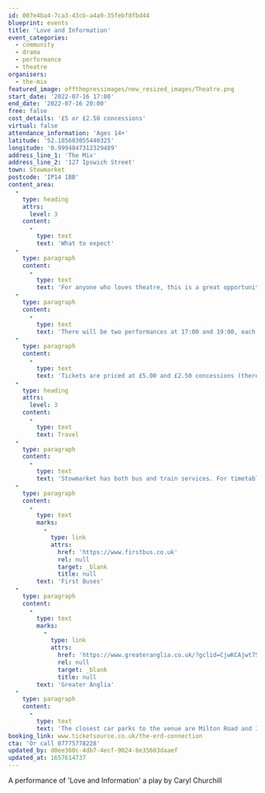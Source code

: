 ```yaml
---
id: 007e4ba4-7ca3-43cb-a4a9-35febf8fbd44
blueprint: events
title: 'Love and Information'
event_categories:
  - community
  - drama
  - performance
  - theatre
organisers:
  - the-mix
featured_image: offthepressimages/new_resized_images/Theatre.png
start_date: '2022-07-16 17:00'
end_date: '2022-07-16 20:00'
free: false
cost_details: '£5 or £2.50 concessions'
virtual: false
attendance_information: 'Ages 14+'
latitude: '52.185603055440325'
longitude: '0.9994847312329489'
address_line_1: 'The Mix'
address_line_2: '127 Ipswich Street'
town: Stowmarket
postcode: 'IP14 1BB'
content_area:
  -
    type: heading
    attrs:
      level: 3
    content:
      -
        type: text
        text: 'What to expect'
  -
    type: paragraph
    content:
      -
        type: text
        text: 'For anyone who loves theatre, this is a great opportunity to support an incredible group of young people engaging with the arts, by attending their performance of ‘Love and Information,’ a play by Caryl Churchill.'
  -
    type: paragraph
    content:
      -
        type: text
        text: 'There will be two performances at 17:00 and 19:00, each lasting approximately 50 minutes.'
  -
    type: paragraph
    content:
      -
        type: text
        text: 'Tickets are priced at £5.00 and £2.50 concessions (there is a small booking fee) and include refreshments before the show.'
  -
    type: heading
    attrs:
      level: 3
    content:
      -
        type: text
        text: Travel
  -
    type: paragraph
    content:
      -
        type: text
        text: 'Stowmarket has both bus and train services. For timetables, click on the below:'
  -
    type: paragraph
    content:
      -
        type: text
        marks:
          -
            type: link
            attrs:
              href: 'https://www.firstbus.co.uk'
              rel: null
              target: _blank
              title: null
        text: 'First Buses'
  -
    type: paragraph
    content:
      -
        type: text
        marks:
          -
            type: link
            attrs:
              href: 'https://www.greateranglia.co.uk/?gclid=CjwKCAjwt7SWBhAnEiwAx8ZLasZNLgtYfjKG4mG6LHrmHtZ3A8AuaUyij8YDfpQB2IuVfpfvZ1iwvhoCn90QAvD_BwE'
              rel: null
              target: _blank
              title: null
        text: 'Greater Anglia'
  -
    type: paragraph
    content:
      -
        type: text
        text: 'The closest car parks to the venue are Milton Road and Ipswich Street car parks.'
booking_link: www.ticketsource.co.uk/the-erd-connection
cta: 'Or call 07775778228'
updated_by: d0ee360c-4db7-4ecf-9024-8e35603daaef
updated_at: 1657614737
---
```

A performance of 'Love and Information' a play by Caryl Churchill